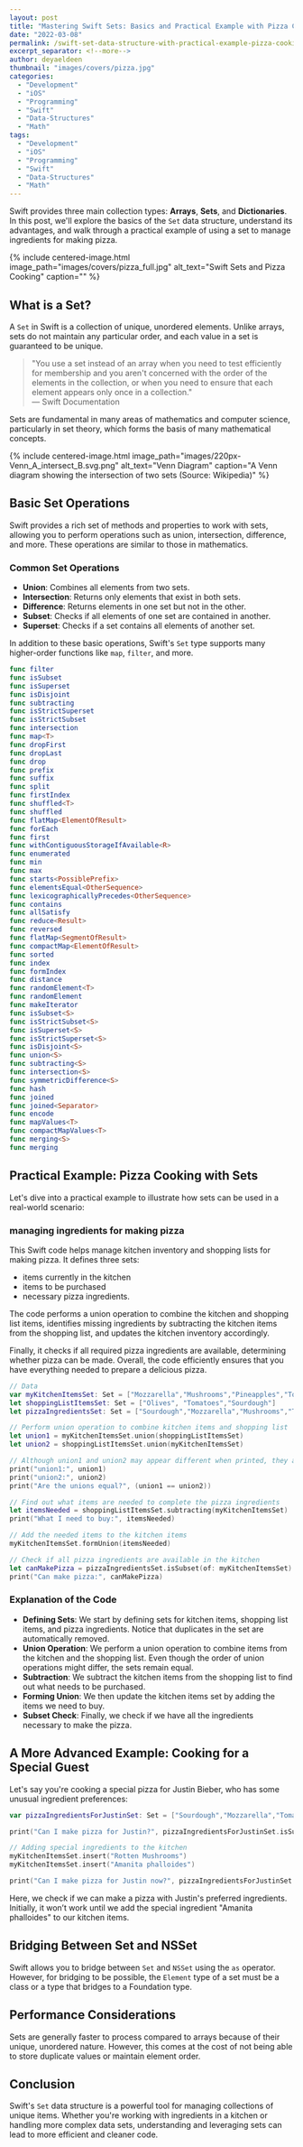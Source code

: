 ```yaml
---
layout: post
title: "Mastering Swift Sets: Basics and Practical Example with Pizza Cooking"
date: "2022-03-08"
permalink: /swift-set-data-structure-with-practical-example-pizza-cooking
excerpt_separator: <!--more-->
author: deyaeldeen
thumbnail: "images/covers/pizza.jpg"
categories: 
  - "Development"
  - "iOS"
  - "Programming"
  - "Swift"
  - "Data-Structures"
  - "Math"
tags: 
  - "Development"
  - "iOS"
  - "Programming"
  - "Swift"
  - "Data-Structures"
  - "Math"
---
```

Swift provides three main collection types: **Arrays**, **Sets**, and **Dictionaries**. In this post, we'll explore the basics of the `Set` data structure, understand its advantages, and walk through a practical example of using a set to manage ingredients for making pizza.

<!--more-->

{% 
include centered-image.html
image_path="images/covers/pizza_full.jpg"
alt_text="Swift Sets and Pizza Cooking"
caption="" 
%}

## What is a Set?

A `Set` in Swift is a collection of unique, unordered elements. Unlike arrays, sets do not maintain any particular order, and each value in a set is guaranteed to be unique.

> "You use a set instead of an array when you need to test efficiently for membership and you aren't concerned with the order of the elements in the collection, or when you need to ensure that each element appears only once in a collection."  
> — Swift Documentation

Sets are fundamental in many areas of mathematics and computer science, particularly in set theory, which forms the basis of many mathematical concepts.

{% 
include centered-image.html
image_path="images/220px-Venn_A_intersect_B.svg.png"
alt_text="Venn Diagram"
caption="A Venn diagram showing the intersection of two sets (Source: Wikipedia)" 
%}

## Basic Set Operations

Swift provides a rich set of methods and properties to work with sets, allowing you to perform operations such as union, intersection, difference, and more. These operations are similar to those in mathematics.

### Common Set Operations

- **Union**: Combines all elements from two sets.
- **Intersection**: Returns only elements that exist in both sets.
- **Difference**: Returns elements in one set but not in the other.
- **Subset**: Checks if all elements of one set are contained in another.
- **Superset**: Checks if a set contains all elements of another set.

In addition to these basic operations, Swift's `Set` type supports many higher-order functions like `map`, `filter`, and more.

```swift
func filter
func isSubset
func isSuperset
func isDisjoint
func subtracting
func isStrictSuperset
func isStrictSubset
func intersection
func map<T>
func dropFirst
func dropLast
func drop
func prefix
func suffix
func split
func firstIndex
func shuffled<T>
func shuffled
func flatMap<ElementOfResult>
func forEach
func first
func withContiguousStorageIfAvailable<R>
func enumerated
func min
func max
func starts<PossiblePrefix>
func elementsEqual<OtherSequence>
func lexicographicallyPrecedes<OtherSequence>
func contains
func allSatisfy
func reduce<Result>
func reversed
func flatMap<SegmentOfResult>
func compactMap<ElementOfResult>
func sorted
func index
func formIndex
func distance
func randomElement<T>
func randomElement
func makeIterator
func isSubset<S>
func isStrictSubset<S>
func isSuperset<S>
func isStrictSuperset<S>
func isDisjoint<S>
func union<S>
func subtracting<S>
func intersection<S>
func symmetricDifference<S>
func hash
func joined
func joined<Separator>
func encode
func mapValues<T>
func compactMapValues<T>
func merging<S>
func merging
```

## Practical Example: Pizza Cooking with Sets

Let's dive into a practical example to illustrate how sets can be used in a real-world scenario: 

### managing ingredients for making pizza

This Swift code helps manage kitchen inventory and shopping lists for making pizza. It defines three sets: 
- items currently in the kitchen
- items to be purchased
- necessary pizza ingredients. 

The code performs a union operation to combine the kitchen and shopping list items, identifies missing ingredients by subtracting the kitchen items from the shopping list, and updates the kitchen inventory accordingly. 

Finally, it checks if all required pizza ingredients are available, determining whether pizza can be made. Overall, the code efficiently ensures that you have everything needed to prepare a delicious pizza.

```swift
// Data
var myKitchenItemsSet: Set = ["Mozzarella","Mushrooms","Pineapples","Tomatoes","Mushrooms","Garlic"]
let shoppingListItemsSet: Set = ["Olives", "Tomatoes","Sourdough"]
let pizzaIngredientsSet: Set = ["Sourdough","Mozzarella","Mushrooms","Tomatoes","Olives"]

// Perform union operation to combine kitchen items and shopping list
let union1 = myKitchenItemsSet.union(shoppingListItemsSet)
let union2 = shoppingListItemsSet.union(myKitchenItemsSet)

// Although union1 and union2 may appear different when printed, they are equal in content
print("union1:", union1)
print("union2:", union2)
print("Are the unions equal?", (union1 == union2))

// Find out what items are needed to complete the pizza ingredients
let itemsNeeded = shoppingListItemsSet.subtracting(myKitchenItemsSet)
print("What I need to buy:", itemsNeeded)

// Add the needed items to the kitchen items
myKitchenItemsSet.formUnion(itemsNeeded)

// Check if all pizza ingredients are available in the kitchen
let canMakePizza = pizzaIngredientsSet.isSubset(of: myKitchenItemsSet)
print("Can make pizza:", canMakePizza)
```

### Explanation of the Code

- **Defining Sets**: We start by defining sets for kitchen items, shopping list items, and pizza ingredients. Notice that duplicates in the set are automatically removed.
- **Union Operation**: We perform a union operation to combine items from the kitchen and the shopping list. Even though the order of union operations might differ, the sets remain equal.
- **Subtraction**: We subtract the kitchen items from the shopping list to find out what needs to be purchased.
- **Forming Union**: We then update the kitchen items set by adding the items we need to buy.
- **Subset Check**: Finally, we check if we have all the ingredients necessary to make the pizza.

## A More Advanced Example: Cooking for a Special Guest

Let's say you're cooking a special pizza for Justin Bieber, who has some unusual ingredient preferences:

```swift
var pizzaIngredientsForJustinSet: Set = ["Sourdough","Mozzarella","Tomatoes","Olives","Amanita phalloides"]

print("Can I make pizza for Justin?", pizzaIngredientsForJustinSet.isSubset(of: myKitchenItemsSet))

// Adding special ingredients to the kitchen
myKitchenItemsSet.insert("Rotten Mushrooms")
myKitchenItemsSet.insert("Amanita phalloides")

print("Can I make pizza for Justin now?", pizzaIngredientsForJustinSet.isSubset(of: myKitchenItemsSet))
```

Here, we check if we can make a pizza with Justin's preferred ingredients. Initially, it won’t work until we add the special ingredient "Amanita phalloides" to our kitchen items.

## Bridging Between Set and NSSet

Swift allows you to bridge between `Set` and `NSSet` using the `as` operator. However, for bridging to be possible, the `Element` type of a set must be a class or a type that bridges to a Foundation type.

## Performance Considerations

Sets are generally faster to process compared to arrays because of their unique, unordered nature. However, this comes at the cost of not being able to store duplicate values or maintain element order.

## Conclusion

Swift's `Set` data structure is a powerful tool for managing collections of unique items. Whether you're working with ingredients in a kitchen or handling more complex data sets, understanding and leveraging sets can lead to more efficient and cleaner code.
